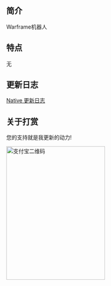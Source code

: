 ## 简介

Warframe机器人

## 特点

无



## 更新日志

[Native 更新日志](UPDATE.md)

## 关于打赏

您的支持就是我更新的动力!

<img src="https://i.loli.net/2020/03/11/a9XYMjDNkSdt3AU.png" alt="支付宝二维码" width="260" height="350">
